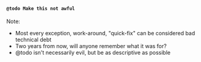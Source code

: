 #### `@todo Make this not awful`

Note:

- Most every exception, work-around, "quick-fix" can be considered bad technical debt
- Two years from now, will anyone remember what it was for?
- @todo isn't necessarily evil, but be as descriptive as possible
